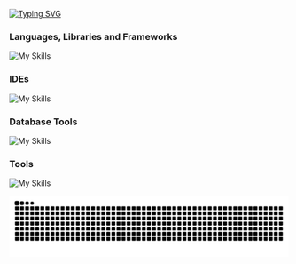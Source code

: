 [![Typing SVG](https://readme-typing-svg.demolab.com?font=Fira+Code&weight=600&size=22&duration=1500&pause=300&color=0C39F7&multiline=true&width=435&height=89&lines=Hello+%f0%9f%a5%b7+;Welcome+To+My+Github)](https://git.io/typing-svg)

### Languages, Libraries and Frameworks
![My Skills](https://skillicons.dev/icons?i=bootstrap,css,cs,django,flask,html,jest,js,nodejs,py,p5js,react,ts&theme=dark)
### IDEs
![My Skills](https://skillicons.dev/icons?i=neovim,vim,vscode&theme=dark)
### Database Tools 
![My Skills](https://skillicons.dev/icons?i=aws,mysql,postgres,sqlite&theme=dark)

### Tools

![My Skills](https://skillicons.dev/icons?i=arduino,bash,blender,cmake,docker,dotnet,git,github,githubactions,heroku,linux,postman,raspberrypi,stackoverflow,unity&theme=dark)

![](https://github.com/CodeConnoisseur74/CodeConnoisseur74/blob/output/github-contribution-grid-snake-dark.svg)
